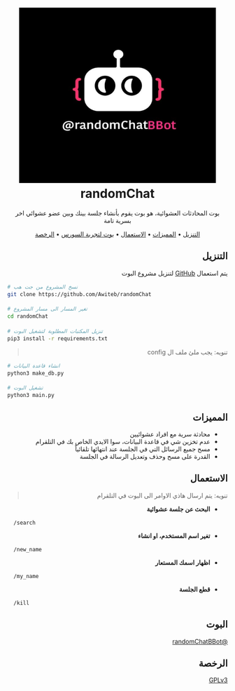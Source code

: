 <h1 align="center">
  <br>
  <a><img width="450" height="400" src="./img/randomChatBBOT_image.jpg" alt="randomChat - img"></a>
  <br>
  randomChat
  <br>
</h1>


<p align="center">بوت المحادثات العشوائية، هو بوت يقوم بأنشاء جلسة بينك وبين عضو عشوائي اخر بسرية تامة</p>



<p align="center">
  <a href="#التنزيل">التنزيل</a>
  •
  <a href="#المميزات">المميزات</a>
  •
  <a href="#الاستعمال">الاستعمال</a>
  •
  <a href="#البوت">بوت لتجربة السورس</a>
  •
  <a href="#الرخصة">الرخصة</a>
</p>


<div dir="rtl">

## التنزيل

يتم استعمال [GitHub](https://github.com) لتنزيل مشروع البوت

<div dir="ltr">

```bash
# نسخ المشروع من جت هب
git clone https://github.com/Awiteb/randomChat

# تغير المسار الى مسار المشروع
cd randomChat

# تنزيل المكتبات المطلوبة لتشغيل البوت
pip3 install -r requirements.txt
```
<div dir="rtl">

>  تنويه: يجب ملئ ملف ال config
<div dir="ltr">

```bash
# انشاء قاعدة البيانات
python3 make_db.py

# تشغيل البوت
python3 main.py
```
<div dir="rtl">

## المميزات

* محادثة سرية مع افراد عشوائيين
* عدم تخزين شي في قاعدة البيانات، سوا الايدي الخاص بك في التلقرام
* مسح جميع الرسائل التي في الجلسة عند انتهائها تلقائياً
* القدرة على مسح وحذف وتعديل الرسالة في الجلسة

## الاستعمال

> تنويه: يتم ارسال هاذي الاوامر الى البوت في التلقرام

* <b>البحث عن جلسة عشوائية</b>

<div dir="ltr">

      /search
<div dir="rtl">

* <b>تغير اسم المستخدم، او انشاء</b>

<div dir="ltr">

      /new_name
<div dir="rtl">

* <b>اظهار اسمك المستعار</b>

<div dir="ltr">

      /my_name
<div dir="rtl">

* <b>قطع الجلسة</b>

<div dir="ltr">

      /kill

<div dir="rtl">

## البوت

[@randomChatBBot](https://t.me/randomChatBBot)

## الرخصة
[GPLv3](https://www.gnu.org/licenses/gpl-3.0.html)